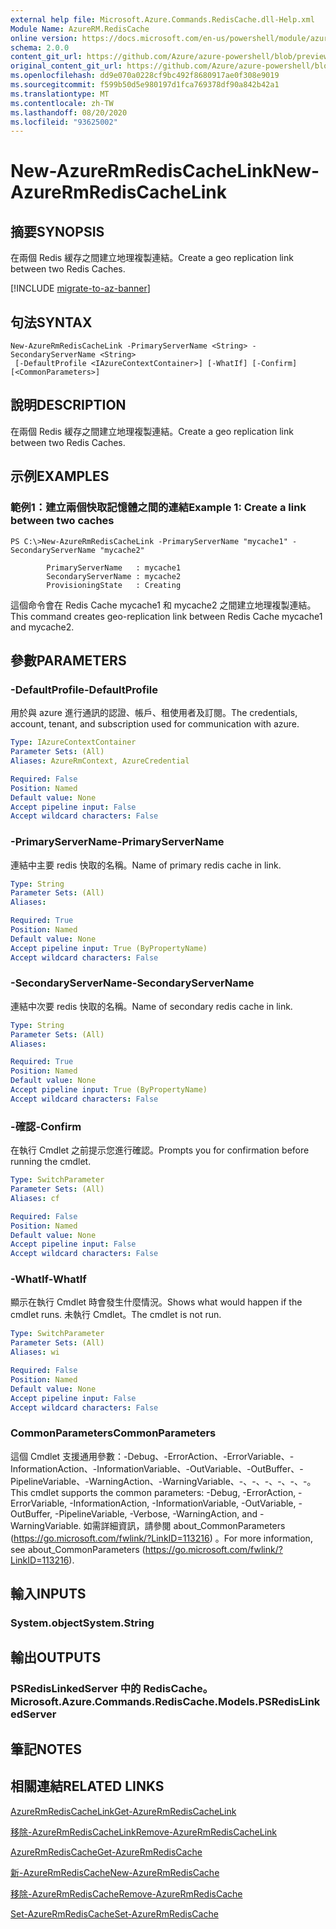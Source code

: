 ```yaml
---
external help file: Microsoft.Azure.Commands.RedisCache.dll-Help.xml
Module Name: AzureRM.RedisCache
online version: https://docs.microsoft.com/en-us/powershell/module/azurerm.rediscache/new-azurermrediscachelink
schema: 2.0.0
content_git_url: https://github.com/Azure/azure-powershell/blob/preview/src/ResourceManager/RedisCache/Commands.RedisCache/help/New-AzureRmRedisCacheLink.md
original_content_git_url: https://github.com/Azure/azure-powershell/blob/preview/src/ResourceManager/RedisCache/Commands.RedisCache/help/New-AzureRmRedisCacheLink.md
ms.openlocfilehash: dd9e070a0228cf9bc492f8680917ae0f308e9019
ms.sourcegitcommit: f599b50d5e980197d1fca769378df90a842b42a1
ms.translationtype: MT
ms.contentlocale: zh-TW
ms.lasthandoff: 08/20/2020
ms.locfileid: "93625002"
---
```

# <span data-ttu-id="62a7a-101">New-AzureRmRedisCacheLink</span><span class="sxs-lookup"><span data-stu-id="62a7a-101">New-AzureRmRedisCacheLink</span></span>

## <span data-ttu-id="62a7a-102">摘要</span><span class="sxs-lookup"><span data-stu-id="62a7a-102">SYNOPSIS</span></span>
<span data-ttu-id="62a7a-103">在兩個 Redis 緩存之間建立地理複製連結。</span><span class="sxs-lookup"><span data-stu-id="62a7a-103">Create a geo replication link between two Redis Caches.</span></span>

[!INCLUDE [migrate-to-az-banner](../../includes/migrate-to-az-banner.md)]

## <span data-ttu-id="62a7a-104">句法</span><span class="sxs-lookup"><span data-stu-id="62a7a-104">SYNTAX</span></span>

```
New-AzureRmRedisCacheLink -PrimaryServerName <String> -SecondaryServerName <String>
 [-DefaultProfile <IAzureContextContainer>] [-WhatIf] [-Confirm] [<CommonParameters>]
```

## <span data-ttu-id="62a7a-105">說明</span><span class="sxs-lookup"><span data-stu-id="62a7a-105">DESCRIPTION</span></span>
<span data-ttu-id="62a7a-106">在兩個 Redis 緩存之間建立地理複製連結。</span><span class="sxs-lookup"><span data-stu-id="62a7a-106">Create a geo replication link between two Redis Caches.</span></span>

## <span data-ttu-id="62a7a-107">示例</span><span class="sxs-lookup"><span data-stu-id="62a7a-107">EXAMPLES</span></span>

### <span data-ttu-id="62a7a-108">範例1：建立兩個快取記憶體之間的連結</span><span class="sxs-lookup"><span data-stu-id="62a7a-108">Example 1: Create a link between two caches</span></span>
```
PS C:\>New-AzureRmRedisCacheLink -PrimaryServerName "mycache1" -SecondaryServerName "mycache2"

        PrimaryServerName   : mycache1
        SecondaryServerName : mycache2
        ProvisioningState   : Creating
```

<span data-ttu-id="62a7a-109">這個命令會在 Redis Cache mycache1 和 mycache2 之間建立地理複製連結。</span><span class="sxs-lookup"><span data-stu-id="62a7a-109">This command creates geo-replication link between Redis Cache mycache1 and mycache2.</span></span>

## <span data-ttu-id="62a7a-110">參數</span><span class="sxs-lookup"><span data-stu-id="62a7a-110">PARAMETERS</span></span>

### <span data-ttu-id="62a7a-111">-DefaultProfile</span><span class="sxs-lookup"><span data-stu-id="62a7a-111">-DefaultProfile</span></span>
<span data-ttu-id="62a7a-112">用於與 azure 進行通訊的認證、帳戶、租使用者及訂閱。</span><span class="sxs-lookup"><span data-stu-id="62a7a-112">The credentials, account, tenant, and subscription used for communication with azure.</span></span>

```yaml
Type: IAzureContextContainer
Parameter Sets: (All)
Aliases: AzureRmContext, AzureCredential

Required: False
Position: Named
Default value: None
Accept pipeline input: False
Accept wildcard characters: False
```

### <span data-ttu-id="62a7a-113">-PrimaryServerName</span><span class="sxs-lookup"><span data-stu-id="62a7a-113">-PrimaryServerName</span></span>
<span data-ttu-id="62a7a-114">連結中主要 redis 快取的名稱。</span><span class="sxs-lookup"><span data-stu-id="62a7a-114">Name of primary redis cache in link.</span></span>

```yaml
Type: String
Parameter Sets: (All)
Aliases:

Required: True
Position: Named
Default value: None
Accept pipeline input: True (ByPropertyName)
Accept wildcard characters: False
```

### <span data-ttu-id="62a7a-115">-SecondaryServerName</span><span class="sxs-lookup"><span data-stu-id="62a7a-115">-SecondaryServerName</span></span>
<span data-ttu-id="62a7a-116">連結中次要 redis 快取的名稱。</span><span class="sxs-lookup"><span data-stu-id="62a7a-116">Name of secondary redis cache in link.</span></span>

```yaml
Type: String
Parameter Sets: (All)
Aliases:

Required: True
Position: Named
Default value: None
Accept pipeline input: True (ByPropertyName)
Accept wildcard characters: False
```

### <span data-ttu-id="62a7a-117">-確認</span><span class="sxs-lookup"><span data-stu-id="62a7a-117">-Confirm</span></span>
<span data-ttu-id="62a7a-118">在執行 Cmdlet 之前提示您進行確認。</span><span class="sxs-lookup"><span data-stu-id="62a7a-118">Prompts you for confirmation before running the cmdlet.</span></span>

```yaml
Type: SwitchParameter
Parameter Sets: (All)
Aliases: cf

Required: False
Position: Named
Default value: None
Accept pipeline input: False
Accept wildcard characters: False
```

### <span data-ttu-id="62a7a-119">-WhatIf</span><span class="sxs-lookup"><span data-stu-id="62a7a-119">-WhatIf</span></span>
<span data-ttu-id="62a7a-120">顯示在執行 Cmdlet 時會發生什麼情況。</span><span class="sxs-lookup"><span data-stu-id="62a7a-120">Shows what would happen if the cmdlet runs.</span></span>
<span data-ttu-id="62a7a-121">未執行 Cmdlet。</span><span class="sxs-lookup"><span data-stu-id="62a7a-121">The cmdlet is not run.</span></span>

```yaml
Type: SwitchParameter
Parameter Sets: (All)
Aliases: wi

Required: False
Position: Named
Default value: None
Accept pipeline input: False
Accept wildcard characters: False
```

### <span data-ttu-id="62a7a-122">CommonParameters</span><span class="sxs-lookup"><span data-stu-id="62a7a-122">CommonParameters</span></span>
<span data-ttu-id="62a7a-123">這個 Cmdlet 支援通用參數：-Debug、-ErrorAction、-ErrorVariable、-InformationAction、-InformationVariable、-OutVariable、-OutBuffer、-PipelineVariable、-WarningAction、-WarningVariable、-、-、-、-、-、-。</span><span class="sxs-lookup"><span data-stu-id="62a7a-123">This cmdlet supports the common parameters: -Debug, -ErrorAction, -ErrorVariable, -InformationAction, -InformationVariable, -OutVariable, -OutBuffer, -PipelineVariable, -Verbose, -WarningAction, and -WarningVariable.</span></span> <span data-ttu-id="62a7a-124">如需詳細資訊，請參閱 about_CommonParameters (https://go.microsoft.com/fwlink/?LinkID=113216) 。</span><span class="sxs-lookup"><span data-stu-id="62a7a-124">For more information, see about_CommonParameters (https://go.microsoft.com/fwlink/?LinkID=113216).</span></span>

## <span data-ttu-id="62a7a-125">輸入</span><span class="sxs-lookup"><span data-stu-id="62a7a-125">INPUTS</span></span>

### <span data-ttu-id="62a7a-126">System.object</span><span class="sxs-lookup"><span data-stu-id="62a7a-126">System.String</span></span>

## <span data-ttu-id="62a7a-127">輸出</span><span class="sxs-lookup"><span data-stu-id="62a7a-127">OUTPUTS</span></span>

### <span data-ttu-id="62a7a-128">PSRedisLinkedServer 中的 RedisCache。</span><span class="sxs-lookup"><span data-stu-id="62a7a-128">Microsoft.Azure.Commands.RedisCache.Models.PSRedisLinkedServer</span></span>

## <span data-ttu-id="62a7a-129">筆記</span><span class="sxs-lookup"><span data-stu-id="62a7a-129">NOTES</span></span>

## <span data-ttu-id="62a7a-130">相關連結</span><span class="sxs-lookup"><span data-stu-id="62a7a-130">RELATED LINKS</span></span>

[<span data-ttu-id="62a7a-131">AzureRmRedisCacheLink</span><span class="sxs-lookup"><span data-stu-id="62a7a-131">Get-AzureRmRedisCacheLink</span></span>](./Get-AzureRmRedisCacheLink.md)

[<span data-ttu-id="62a7a-132">移除-AzureRmRedisCacheLink</span><span class="sxs-lookup"><span data-stu-id="62a7a-132">Remove-AzureRmRedisCacheLink</span></span>](./Remove-AzureRmRedisCacheLink.md)

[<span data-ttu-id="62a7a-133">AzureRmRedisCache</span><span class="sxs-lookup"><span data-stu-id="62a7a-133">Get-AzureRmRedisCache</span></span>](./Get-AzureRmRedisCache.md)

[<span data-ttu-id="62a7a-134">新-AzureRmRedisCache</span><span class="sxs-lookup"><span data-stu-id="62a7a-134">New-AzureRmRedisCache</span></span>](./New-AzureRmRedisCache.md)

[<span data-ttu-id="62a7a-135">移除-AzureRmRedisCache</span><span class="sxs-lookup"><span data-stu-id="62a7a-135">Remove-AzureRmRedisCache</span></span>](./Remove-AzureRmRedisCache.md)

[<span data-ttu-id="62a7a-136">Set-AzureRmRedisCache</span><span class="sxs-lookup"><span data-stu-id="62a7a-136">Set-AzureRmRedisCache</span></span>](./Set-AzureRmRedisCache.md)
